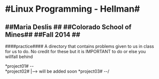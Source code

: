 #Linux Programming - Hellman#
===========================
##Maria Deslis ##
##Colorado School of Mines##
##Fall 2014 ##
----------------------------

####practice####
A directory that contains problems given to us in class for us to do. No credit for these but it is IMPORTANT to do or else you willfall behind

*project01# --\
*project02#    |--> will be added soon
*project03# --/

